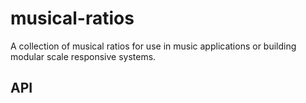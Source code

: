 # musical-ratios

A collection of musical ratios for use in music applications or building modular scale responsive systems.

## API
